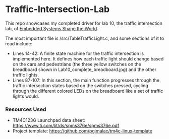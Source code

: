 # Traffic-Intersection-Lab
This repo showcases my completed driver for lab 10, the traffic intersection lab, of [Embedded Systems Shape the World](https://www.edx.org/learn/embedded-systems/the-university-of-texas-at-austin-embedded-systems-shape-the-world-microcontroller-input-output).

The most important file is /src/TableTrafficLight.c, and some sections of it to read include:
- Lines 14-42: A finite state machine for the traffic intersection is implemented here. It defines how each traffic light should change based on the cars and pedestrians (the three yellow switches on the breadboard shown in Lab10_complete_breadboard.jpg) and the other traffic lights.
- Lines 87-107: In this section, the main function progresses through the traffic intersection states based on the switches pressed, cycling through the different colored LEDs on the breadboard like a set of traffic lights would.

### Resources Used
- TM4C123G Launchpad data sheet: https://www.ti.com/lit/ds/spms376e/spms376e.pdf
- Project template: https://github.com/pgimalac/tm4c-linux-template
